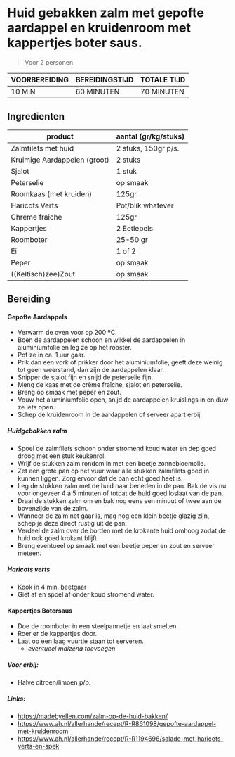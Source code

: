 # Huid gebakken zalm met gepofte aardappel en kruidenroom met kappertjes boter saus.
> Voor 2 personen

| VOORBEREIDING | BEREIDINGSTIJD | TOTALE TIJD |
|---|---|---|
| 10 MIN | 60 MINUTEN | 70 MINUTEN 


## Ingredienten
| product | aantal (gr/kg/stuks) |
|---|---|
| Zalmfilets met huid | 2 stuks, 150gr p/s. |
|Kruimige Aardappelen (groot)|2 stuks|
|Sjalot|1 stuk|
|Peterselie|op smaak|
|Roomkaas (met kruiden)|125gr|
|Haricots Verts|Pot/blik whatever|
|Chreme fraiche|125gr|
|Kappertjes|2 Eetlepels|
|Roomboter|25-50 gr|
|Ei|1 of 2|
|Peper|op smaak|
|((Keltisch)zee)Zout|op smaak|


## Bereiding

#### Gepofte Aardappels
- Verwarm de oven voor op 200 ºC.
- Boen de aardappelen schoon en wikkel de aardappelen in aluminiumfolie en leg ze op het rooster.
- Pof ze in ca. 1 uur gaar.
- Prik dan een vork of prikker door het aluminiumfolie, geeft deze weinig tot geen weerstand, dan zijn de aardappelen klaar.
- Snipper de sjalot fijn en snijd de peterselie fijn.
- Meng de kaas met de crème fraîche, sjalot en peterselie.
- Breng op smaak met peper en zout.
- Vouw het aluminiumfolie open, snijd de aardappelen kruislings in en duw ze iets open.
- Schep de kruidenroom in de aardappelen of serveer apart erbij.


##### Huidgebakken zalm
- Spoel de zalmfilets schoon onder stromend koud water en dep goed droog met een stuk keukenrol.
- Wrijf de stukken zalm rondom in met een beetje zonnebloemolie.
- Zet een grote pan op het vuur waar alle stukken zalmfilets goed in kunnen liggen. Zorg ervoor dat de pan echt goed heet is.
- Leg de stukken zalm met de huid naar beneden in de pan. Bak de vis nu voor ongeveer 4 á 5 minuten of totdat de huid goed loslaat van de pan.
- Draai de stukken zalm om en bak nog eens een minuut of twee aan de bovenzijde van de zalm.
- Wanneer de zalm net gaar is, mag nog een klein beetje glazig zijn, schep je deze direct rustig uit de pan.
- Verdeel de zalm over de borden met de krokante huid omhoog zodat de huid ook goed krokant blijft.
- Breng eventueel op smaak met een beetje peper en zout en serveer meteen.


##### Haricots verts
- Kook in 4 min. beetgaar
- Giet af en spoel af onder koud stromend water.


#### Kappertjes Botersaus
- Doe de roomboter in een steelpannetje en laat smelten.
- Roer er de kappertjes door.
- Laat op een laag vuurtje staan tot serveren.
	* _eventueel maizena toevoegen_


##### Voor erbij:
- Halve citroen/limoen p/p.

##### Links:
- https://madebyellen.com/zalm-op-de-huid-bakken/
- https://www.ah.nl/allerhande/recept/R-R861098/gepofte-aardappel-met-kruidenroom
- https://www.ah.nl/allerhande/recept/R-R1194696/salade-met-haricots-verts-en-spek
